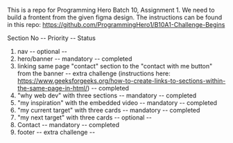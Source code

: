 This is a repo for Programming Hero Batch 10, Assignment 1. We need to build a frontent from the given figma design. The instructions can be found in this repo: https://github.com/ProgrammingHero1/B10A1-Challenge-Begins

Section No -- Priority -- Status

1. nav -- optional --
2. hero/banner -- mandatory -- completed
3. linking same page "contact" section to the "contact with me button" from the banner -- extra challenge (instructions here: https://www.geeksforgeeks.org/how-to-create-links-to-sections-within-the-same-page-in-html/) -- completed
4. "why web dev" with three sections -- mandatory -- completed
5. "my inspiration" with the embedded video -- mandatory -- completed
6. "my current target" with three cards -- mandatory -- completed
7. "my next target" with three cards -- optional -- 
8. Contact -- mandatory -- completed
9. footer -- extra challenge -- 